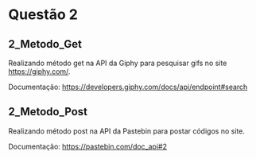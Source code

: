 # Questão 2

## 2_Metodo_Get

Realizando método get na API da Giphy para pesquisar gifs no site https://giphy.com/.

Documentação: https://developers.giphy.com/docs/api/endpoint#search


## 2_Metodo_Post

Realizando método post na API da Pastebin para postar códigos no site.

Documentação: https://pastebin.com/doc_api#2


